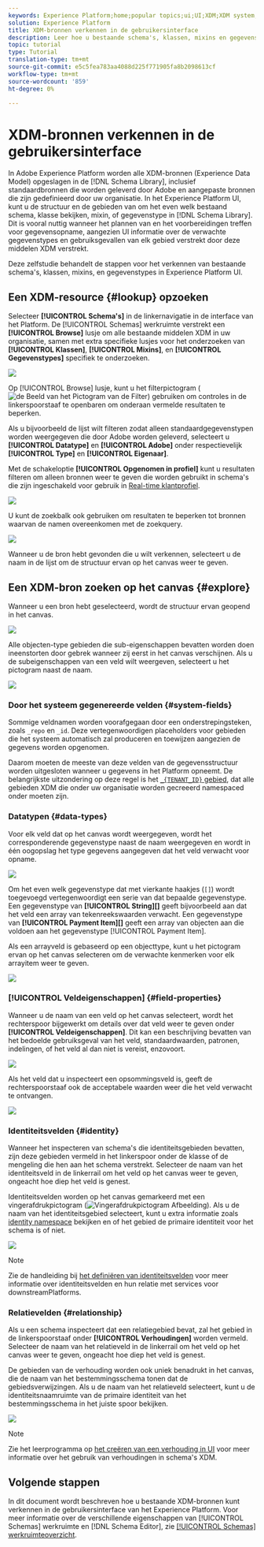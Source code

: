 ```yaml
---
keywords: Experience Platform;home;popular topics;ui;UI;XDM;XDM system;experience data model;Experience data model;Experience Data Model;data model;Data Model;explore;class;mixin;data type;schema;
solution: Experience Platform
title: XDM-bronnen verkennen in de gebruikersinterface
description: Leer hoe u bestaande schema's, klassen, mixins en gegevenstypen kunt verkennen in de gebruikersinterface van het Experience Platform.
topic: tutorial
type: Tutorial
translation-type: tm+mt
source-git-commit: e5c5fea783aa4088d225f771905fa8b2098613cf
workflow-type: tm+mt
source-wordcount: '859'
ht-degree: 0%

---
```



# XDM-bronnen verkennen in de gebruikersinterface

In Adobe Experience Platform worden alle XDM-bronnen (Experience Data Model) opgeslagen in de [!DNL Schema Library], inclusief standaardbronnen die worden geleverd door Adobe en aangepaste bronnen die zijn gedefinieerd door uw organisatie. In het Experience Platform UI, kunt u de structuur en de gebieden van om het even welk bestaand schema, klasse bekijken, mixin, of gegevenstype in [!DNL Schema Library]. Dit is vooral nuttig wanneer het plannen van en het voorbereidingen treffen voor gegevensopname, aangezien UI informatie over de verwachte gegevenstypes en gebruiksgevallen van elk gebied verstrekt door deze middelen XDM verstrekt.

Deze zelfstudie behandelt de stappen voor het verkennen van bestaande schema&#39;s, klassen, mixins, en gegevenstypes in Experience Platform UI.

## Een XDM-resource {#lookup} opzoeken

Selecteer **[!UICONTROL Schema&#39;s]** in de linkernavigatie in de interface van het Platform. De [!UICONTROL Schemas] werkruimte verstrekt een **[!UICONTROL Browse]** lusje om alle bestaande middelen XDM in uw organisatie, samen met extra specifieke lusjes voor het onderzoeken van **[!UICONTROL Klassen]**, **[!UICONTROL Mixins]**, en **[!UICONTROL Gegevenstypes]** specifiek te onderzoeken.

![](../images/ui/explore/tabs.png)

Op [!UICONTROL Browse] lusje, kunt u het filterpictogram (![de Beeld van het Pictogram van de Filter ](../images/ui/explore/icon.png)) gebruiken om controles in de linkerspoorstaaf te openbaren om onderaan vermelde resultaten te beperken.

Als u bijvoorbeeld de lijst wilt filteren zodat alleen standaardgegevenstypen worden weergegeven die door Adobe worden geleverd, selecteert u **[!UICONTROL Datatype]** en **[!UICONTROL Adobe]** onder respectievelijk **[!UICONTROL Type]** en **[!UICONTROL Eigenaar]**.

Met de schakeloptie **[!UICONTROL Opgenomen in profiel]** kunt u resultaten filteren om alleen bronnen weer te geven die worden gebruikt in schema&#39;s die zijn ingeschakeld voor gebruik in [Real-time klantprofiel](../../profile/home.md).

![](../images/ui/explore/filter.png)

U kunt de zoekbalk ook gebruiken om resultaten te beperken tot bronnen waarvan de namen overeenkomen met de zoekquery.

![](../images/ui/explore/search.png)

Wanneer u de bron hebt gevonden die u wilt verkennen, selecteert u de naam in de lijst om de structuur ervan op het canvas weer te geven.

## Een XDM-bron zoeken op het canvas {#explore}

Wanneer u een bron hebt geselecteerd, wordt de structuur ervan geopend in het canvas.

![](../images/ui/explore/canvas.png)

Alle objecten-type gebieden die sub-eigenschappen bevatten worden doen ineenstorten door gebrek wanneer zij eerst in het canvas verschijnen. Als u de subeigenschappen van een veld wilt weergeven, selecteert u het pictogram naast de naam.

![](../images/ui/explore/field-expand.png)

### Door het systeem gegenereerde velden {#system-fields}

Sommige veldnamen worden voorafgegaan door een onderstrepingsteken, zoals `_repo` en `_id`. Deze vertegenwoordigen placeholders voor gebieden die het systeem automatisch zal produceren en toewijzen aangezien de gegevens worden opgenomen.

Daarom moeten de meeste van deze velden van de gegevensstructuur worden uitgesloten wanneer u gegevens in het Platform opneemt. De belangrijkste uitzondering op deze regel is het [`_{TENANT_ID}` gebied](../api/getting-started.md#know-your-tenant_id), dat alle gebieden XDM die onder uw organisatie worden gecreeerd namespaced onder moeten zijn.

### Datatypen {#data-types}

Voor elk veld dat op het canvas wordt weergegeven, wordt het corresponderende gegevenstype naast de naam weergegeven en wordt in één oogopslag het type gegevens aangegeven dat het veld verwacht voor opname.

![](../images/ui/explore/data-types.png)

Om het even welk gegevenstype dat met vierkante haakjes (`[]`) wordt toegevoegd vertegenwoordigt een serie van dat bepaalde gegevenstype. Een gegevenstype van **[!UICONTROL String]\[]** geeft bijvoorbeeld aan dat het veld een array van tekenreekswaarden verwacht. Een gegevenstype van **[!UICONTROL Payment Item]\[]** geeft een array van objecten aan die voldoen aan het gegevenstype [!UICONTROL Payment Item].

Als een arrayveld is gebaseerd op een objecttype, kunt u het pictogram ervan op het canvas selecteren om de verwachte kenmerken voor elk arrayitem weer te geven.

![](../images/ui/explore/array-type.png)

### [!UICONTROL Veldeigenschappen] {#field-properties}

Wanneer u de naam van een veld op het canvas selecteert, wordt het rechterspoor bijgewerkt om details over dat veld weer te geven onder **[!UICONTROL Veldeigenschappen]**. Dit kan een beschrijving bevatten van het bedoelde gebruiksgeval van het veld, standaardwaarden, patronen, indelingen, of het veld al dan niet is vereist, enzovoort.

![](../images/ui/explore/field-properties.png)

Als het veld dat u inspecteert een opsommingsveld is, geeft de rechterspoorstaaf ook de acceptabele waarden weer die het veld verwacht te ontvangen.

![](../images/ui/explore/enum-field.png)

### Identiteitsvelden {#identity}

Wanneer het inspecteren van schema&#39;s die identiteitsgebieden bevatten, zijn deze gebieden vermeld in het linkerspoor onder de klasse of de mengeling die hen aan het schema verstrekt. Selecteer de naam van het identiteitsveld in de linkerrail om het veld op het canvas weer te geven, ongeacht hoe diep het veld is genest.

Identiteitsvelden worden op het canvas gemarkeerd met een vingerafdrukpictogram (![Vingerafdrukpictogram Afbeelding](../images/ui/explore/identity-symbol.png)). Als u de naam van het identiteitsgebied selecteert, kunt u extra informatie zoals [identity namespace](../../identity-service/namespaces.md) bekijken en of het gebied de primaire identiteit voor het schema is of niet.

![](../images/ui/explore/identity-field.png)

>[!NOTE]
>
>Zie de handleiding bij [het definiëren van identiteitsvelden](./fields/identity.md) voor meer informatie over identiteitsvelden en hun relatie met services voor downstreamPlatforms.

### Relatievelden {#relationship}

Als u een schema inspecteert dat een relatiegebied bevat, zal het gebied in de linkerspoorstaaf onder **[!UICONTROL Verhoudingen]** worden vermeld. Selecteer de naam van het relatieveld in de linkerrail om het veld op het canvas weer te geven, ongeacht hoe diep het veld is genest.

De gebieden van de verhouding worden ook uniek benadrukt in het canvas, die de naam van het bestemmingsschema tonen dat de gebiedsverwijzingen. Als u de naam van het relatieveld selecteert, kunt u de identiteitsnaamruimte van de primaire identiteit van het bestemmingsschema in het juiste spoor bekijken.

![](../images/ui/explore/relationship-field.png)

>[!NOTE]
>
>Zie het leerprogramma op [het creëren van een verhouding in UI](../tutorials/create-schema-ui.md) voor meer informatie over het gebruik van verhoudingen in schema&#39;s XDM.

## Volgende stappen

In dit document wordt beschreven hoe u bestaande XDM-bronnen kunt verkennen in de gebruikersinterface van het Experience Platform. Voor meer informatie over de verschillende eigenschappen van [!UICONTROL Schemas] werkruimte en [!DNL Schema Editor], zie [[!UICONTROL Schemas] werkruimteoverzicht](./overview.md).